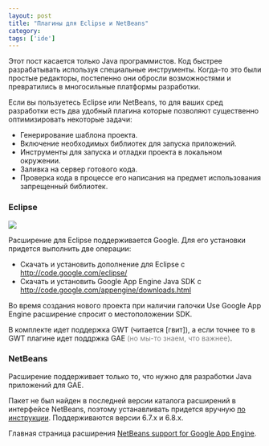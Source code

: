 ```yaml
---
layout: post
title: "Плагины для Eclipse и NetBeans"
category: 
tags: ['ide']
---
```

Этот пост касается только Java программистов. Код быстрее разрабатывать используя специальные инструменты. Когда-то это были простые редакторы, постепенно они обросли возможностями и превратились в многосильные платформы разработки. 

Если вы пользуетесь Eclipse или NetBeans, то для ваших сред разработки есть два удобный плагина которые позволяют существенно оптимизировать некоторые задачи:

* Генерирование шаблона проекта.
* Включение необходимых библиотек для запуска приложений.
* Инструменты для запуска и отладки проекта в локальном окружении.
* Заливка на сервер готового кода.
* Проверка кода в процессе его написания на предмет использования запрещенный библиотек.

### Eclipse ###

![](http://media.tumblr.com/tumblr_ktxpygkynf1qz4e2n.png)

Расширение для Eclipse поддерживается Google. Для его установки придется выполнить две операции:

* Скачать и установить дополнение для Eclipse с http://code.google.com/eclipse/
* Скачать и установить Google App Engine Java SDK с http://code.google.com/appengine/downloads.html

Во время создания нового проекта при наличии галочки Use Google App Engine расширение спросит о местоположении SDK.

В комплекте идет поддержка GWT (читается [гвит]), а если точнее то в GWT плагине идет поддржка GAE <font color="gray">(но мы-то знаем, что важнее)</font>.

### NetBeans ###

Расширение поддерживает только то, что нужно для разработки Java приложений для GAE. 

Пакет не был найден в последней версии каталога расширений в интерфейсе NetBeans, поэтому устанавливать придется вручную <a href="http://kenai.com/projects/nbappengine/pages/NBInstall">по инструкции</a>. Поддерживаются версии 6.7.x и 6.8.x.

Главная страница расширения <a href="http://kenai.com/projects/nbappengine/pages/Home">NetBeans support for Google App Engine</a>. 
